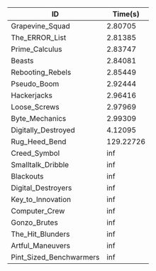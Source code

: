 |ID|Time(s)|
|-|-|
|Grapevine_Squad|2.80705|
|The_ERROR_List|2.81385|
|Prime_Calculus|2.83747|
|Beasts|2.84081|
|Rebooting_Rebels|2.85449|
|Pseudo_Boom|2.92444|
|Hackerjacks|2.96416|
|Loose_Screws|2.97969|
|Byte_Mechanics|2.99309|
|Digitally_Destroyed|4.12095|
|Rug_Heed_Bend|129.22726|
|Creed_Symbol|inf|
|Smalltalk_Dribble|inf|
|Blackouts|inf|
|Digital_Destroyers|inf|
|Key_to_Innovation|inf|
|Computer_Crew|inf|
|Gonzo_Brutes|inf|
|The_Hit_Blunders|inf|
|Artful_Maneuvers|inf|
|Pint_Sized_Benchwarmers|inf|
